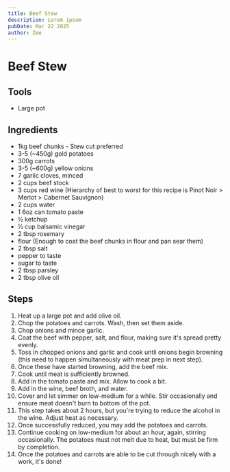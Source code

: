 ```yaml
---
title: Beef Stew
description: Lorem ipsum
pubDate: Mar 22 2025
author: Zee
---
```


# Beef Stew

## Tools

- Large pot

## Ingredients

- 1kg beef chunks - Stew cut preferred
- 3-5 (~450g) gold potatoes
- 300g carrots
- 3-5 (~600g) yellow onions
- 7 garlic cloves, minced
- 2 cups beef stock
- 3 cups red wine (Hierarchy of best to worst for this recipe is Pinot Noir > Merlot > Cabernet Sauvignon)
- 2 cups water
- 1 6oz can tomato paste
- ½ ketchup
- ½ cup balsamic vinegar
- 2 tbsp rosemary
- flour (Enough to coat the beef chunks in flour and pan sear them)
- 2 tbsp salt
- pepper to taste
- sugar to taste
- 2 tbsp parsley
- 2 tbsp olive oil

## Steps

1. Heat up a large pot and add olive oil.
2. Chop the potatoes and carrots.  Wash, then set them aside.
3. Chop onions and mince garlic.
4. Coat the beef with pepper, salt, and flour, making sure it's spread pretty evenly.
5. Toss in chopped onions and garlic and cook until onions begin browning (this need to happen simultaneously with meat prep in next step).
6. Once these have started browning, add the beef mix.
7. Cook until meat is sufficiently browned.
8. Add in the tomato paste and mix.  Allow to cook a bit.
9. Add in the wine, beef broth, and water.
10. Cover and let simmer on low-medium for a while.  Stir occasionally and ensure meat doesn't burn to bottom of the pot.
11. This step takes about 2 hours, but you're trying to reduce the alcohol in the wine.  Adjust heat as necessary.
12. Once successfully reduced, you may add the potatoes and carrots.
13. Continue cooking on low-medium for about an hour, again, stirring occasionally.  The potatoes must not melt due to heat, but must be firm by completion.
14. Once the potatoes and carrots are able to be cut through nicely with a work, it's done!